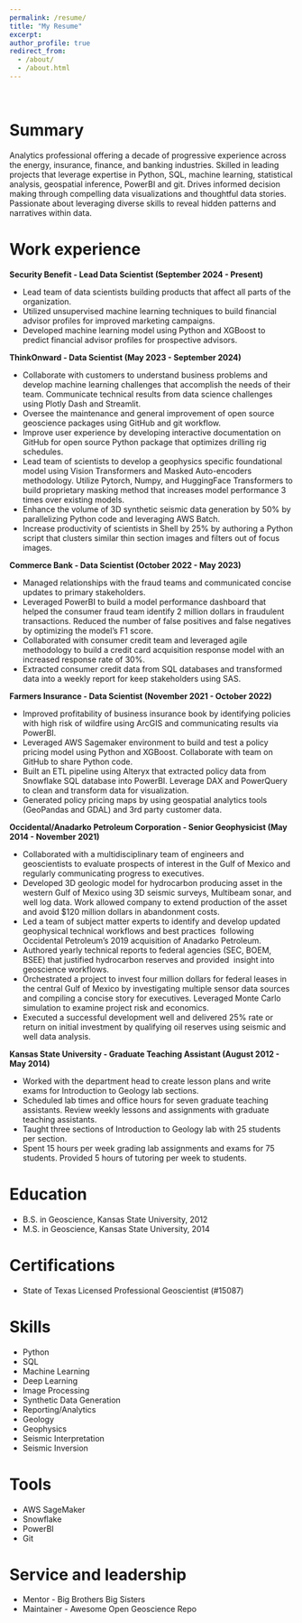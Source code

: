 ```yaml
---
permalink: /resume/
title: "My Resume"
excerpt: 
author_profile: true
redirect_from: 
  - /about/
  - /about.html
---
```

<br />

Summary
======
Analytics professional offering a decade of progressive experience across the energy, insurance, finance, and banking industries. Skilled in leading projects that leverage expertise in Python, SQL, machine learning, statistical analysis, geospatial inference, PowerBI and git. Drives informed decision making through compelling data visualizations and thoughtful data stories. Passionate about leveraging diverse skills to reveal hidden patterns and narratives within data.

Work experience
======
**Security Benefit - Lead Data Scientist (September 2024 - Present)**
* Lead team of data scientists building products that affect all parts of the organization.
* Utilized unsupervised machine learning techniques to build financial advisor profiles for improved marketing campaigns.
* Developed machine learning model using Python and XGBoost to predict financial advisor profiles for prospective advisors.

**ThinkOnward - Data Scientist (May 2023 - September 2024)**
* Collaborate with customers to understand business problems and develop machine learning challenges that accomplish the needs of their team. Communicate technical results     from data science challenges using Plotly Dash and Streamlit.
* Oversee the maintenance and general improvement of open source geoscience packages using GitHub and git workflow.
* Improve user experience by developing interactive documentation on GitHub for open source Python package that optimizes drilling rig schedules.
* Lead team of scientists to develop a geophysics specific foundational model using Vision Transformers and Masked Auto-encoders methodology. Utilize Pytorch, Numpy, and       HuggingFace Transformers to build proprietary masking method that increases model performance 3 times over existing models. 
* Enhance the volume of 3D synthetic seismic data generation by 50% by parallelizing Python code and leveraging AWS Batch. 
* Increase productivity of scientists in Shell by 25% by authoring a Python script that clusters similar thin section images and filters out of focus images.

**Commerce Bank - Data Scientist (October 2022 - May 2023)**
* Managed relationships with the fraud teams and communicated concise updates to primary stakeholders.
* Leveraged PowerBI to build a model performance dashboard that helped the consumer fraud team identify 2 million dollars in fraudulent transactions. Reduced the number of     false positives and false negatives by optimizing the model’s F1 score.
* Collaborated with consumer credit team and leveraged agile methodology to build a credit card acquisition response model with an increased response rate of 30%. 
* Extracted consumer credit data from SQL databases and transformed data into a weekly report for keep stakeholders using SAS.
    
**Farmers Insurance - Data Scientist (November 2021 - October 2022)**
* Improved profitability of business insurance book by identifying policies with high risk of wildfire using ArcGIS and communicating results via PowerBI.
* Leveraged AWS Sagemaker environment to build and test a policy pricing model using Python and XGBoost. Collaborate with team on GitHub to share Python code.
* Built an ETL pipeline using Alteryx that extracted policy data from Snowflake SQL database into PowerBI. Leverage DAX and PowerQuery to clean and transform data for          visualization.
* Generated policy pricing maps by using geospatial analytics tools (GeoPandas and GDAL) and 3rd party customer data.

**Occidental/Anadarko Petroleum Corporation - Senior Geophysicist (May 2014 - November 2021)**
* Collaborated with a multidisciplinary team of engineers and geoscientists to evaluate prospects of interest in the Gulf of Mexico and regularly communicating progress to     executives.
* Developed 3D geologic model for hydrocarbon producing asset in the western Gulf of Mexico using 3D seismic surveys, Multibeam sonar, and well log data. Work allowed          company to extend production of the asset and avoid $120 million dollars in abandonment costs. 
* Led a team of subject matter experts to identify and develop updated geophysical technical workflows and best practices  following Occidental Petroleum’s 2019 acquisition    of Anadarko Petroleum. 
* Authored yearly technical reports to federal agencies (SEC, BOEM, BSEE) that justified hydrocarbon reserves and provided  insight into geoscience workflows. 
* Orchestrated a project to invest four million dollars for federal leases in the central Gulf of Mexico by investigating multiple sensor data sources and compiling a          concise story for executives. Leveraged Monte Carlo simulation to examine project risk and economics.
* Executed a successful development well and delivered 25% rate or return on initial investment by qualifying oil reserves using seismic and well data analysis.
 
**Kansas State University - Graduate Teaching Assistant (August 2012 - May 2014)**
* Worked with the department head to create lesson plans and write exams for Introduction to Geology lab sections.
* Scheduled lab times and office hours for seven graduate teaching assistants. Review weekly lessons and assignments with graduate teaching assistants.
* Taught three sections of Introduction to Geology lab with 25 students per section.
* Spent 15 hours per week grading lab assignments and exams for 75 students. Provided 5 hours of tutoring per week to students.
 
Education
======
* B.S. in Geoscience, Kansas State University, 2012
* M.S. in Geoscience, Kansas State University, 2014

Certifications
======
* State of Texas Licensed Professional Geoscientist (#15087)
  
Skills
======
* Python
* SQL
* Machine Learning
* Deep Learning
* Image Processing
* Synthetic Data Generation
* Reporting/Analytics
* Geology
* Geophysics
* Seismic Interpretation
* Seismic Inversion

Tools
======
* AWS SageMaker
* Snowflake
* PowerBI
* Git

Service and leadership
======
* Mentor - Big Brothers Big Sisters
* Maintainer - Awesome Open Geoscience Repo
